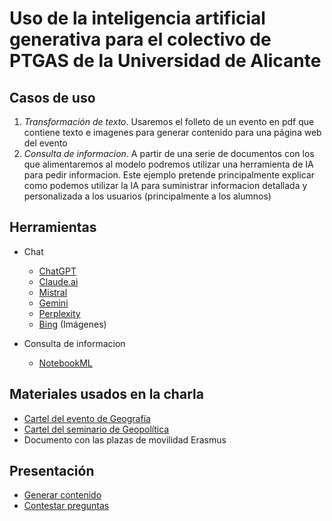 # Uso de la inteligencia artificial generativa para el colectivo de PTGAS de la Universidad de Alicante

## Casos de uso
1. *Transformación de texto*. Usaremos el folleto de un evento en pdf que contiene texto e imagenes para generar contenido para una página web del evento
2. *Consulta de informacion*. A partir de una serie de documentos con los que alimentaremos al modelo podremos utilizar una herramienta de IA para pedir informacion. Este ejemplo pretende principalmente explicar como podemos utilizar la IA para suministrar informacion detallada y personalizada a los usuarios (principalmente a los alumnos)

## Herramientas 
- Chat
  - [ChatGPT](https://chatgpt.com)
  - [Claude.ai](https://claude.ai)
  - [Mistral](https://chat.mistral.ai)
  - [Gemini](https://gemini.google.com/?hl=es-ES)
  - [Perplexity](https://www.perplexity.ai)
  - [Bing](https://www.bing.com/images/create) (Imágenes)

- Consulta de informacion
  - [NotebookML](https://notebooklm.google.com/)
 
## Materiales usados en la charla
- [Cartel del evento de Geografía](https://dagrygf.ua.es/de/documentos/2024-seminario-ot-la-region-y-la-ciudad/la-region-y-la-ciudad-seminario-ot-2024.jpg)
- [Cartel del seminario de Geopolítica](https://web.ua.es/es/estudios-geopolitica/documentos/programa-iii-geopolitica-2024.pdf)
- Documento con las plazas de movilidad Erasmus

## Presentación
- [Generar contenido](./diapositivas/presentacion/generar-contenido.pdf)
- [Contestar preguntas](./diapositivas/presentacion/contestar-preguntas.pdf)


